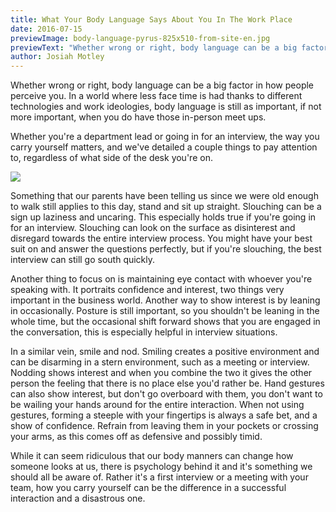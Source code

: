 ```yaml
---
title: What Your Body Language Says About You In The Work Place
date: 2016-07-15
previewImage: body-language-pyrus-825x510-from-site-en.jpg
previewText: "Whether wrong or right, body language can be a big factor in how people perceive you. In a world where less face time is had thanks to different technologies and work ideologies, body language is still as important, if not more important, when you do have those in-person meet ups."
author: Josiah Motley
---
```

Whether wrong or right, body language can be a big factor in how people perceive you. In a world where less face time is had thanks to different technologies and work ideologies, body language is still as important, if not more important, when you do have those in-person meet ups.

Whether you're a department lead or going in for an interview, the way you carry yourself matters, and we've detailed a couple things to pay attention to, regardless of what side of the desk you're on.

![](body-language-pyrus-1.webp)

Something that our parents have been telling us since we were old enough to walk still applies to this day, stand and sit up straight. Slouching can be a sign up laziness and uncaring. This especially holds true if you're going in for an interview. Slouching can look on the surface as disinterest and disregard towards the entire interview process. You might have your best suit on and answer the questions perfectly, but if you're slouching, the best interview can still go south quickly.

Another thing to focus on is maintaining eye contact with whoever you're speaking with. It portraits confidence and interest, two things very important in the business world. Another way to show interest is by leaning in occasionally. Posture is still important, so you shouldn't be leaning in the whole time, but the occasional shift forward shows that you are engaged in the conversation, this is especially helpful in interview situations.

In a similar vein, smile and nod. Smiling creates a positive environment and can be disarming in a stern environment, such as a meeting or interview. Nodding shows interest and when you combine the two it gives the other person the feeling that there is no place else you'd rather be. Hand gestures can also show interest, but don't go overboard with them, you don't want to be wailing your hands around for the entire interaction. When not using gestures, forming a steeple with your fingertips is always a safe bet, and a show of confidence. Refrain from leaving them in your pockets or crossing your arms, as this comes off as defensive and possibly timid.

While it can seem ridiculous that our body manners can change how someone looks at us, there is psychology behind it and it's something we should all be aware of. Rather it's a first interview or a meeting with your team, how you carry yourself can be the difference in a successful interaction and a disastrous one.